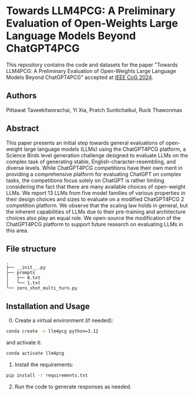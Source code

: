 # Towards LLM4PCG: A Preliminary Evaluation of Open-Weights Large Language Models Beyond ChatGPT4PCG

This repository contains the code and datasets for the paper "Towards LLM4PCG: A Preliminary Evaluation of Open-Weights Large Language Models Beyond ChatGPT4PCG" accepted at [IEEE CoG 2024](https://2024.ieee-cog.org).

## Authors
Pittawat Taveekitworachai, Yi Xia, Pratch Suntichaikul, Ruck Thawonmas

## Abstract

This paper presents an initial step towards general evaluations of open-weight large language models (LLMs) using the ChatGPT4PCG platform, a Science Birds level generation challenge designed to evaluate LLMs on the complex task of generating stable, English-character-resembling, and diverse levels. While ChatGPT4PCG competitions have their own merit in providing a comprehensive platform for evaluating ChatGPT on complex tasks, the competitions focus solely on ChatGPT is rather limiting considering the fact that there are many available choices of open-weight LLMs. We report 13 LLMs from five model families of various properties in their design choices and sizes to evaluate on a modified ChatGPT4PCG 2 competition platform. We observe that the scaling law holds in general, but the inherent capabilities of LLMs due to their pre-training and architecture choices also play an equal role. We open-source the modification of the ChatGPT4PCG platform to support future research on evaluating LLMs in this area.

## File structure
```
.
├── __init__.py
├── prompts
│   ├── 0.txt
│   └── 1.txt
└── zero_shot_multi_turn.py
```

## Installation and Usage
0. Create a virtual environment (if needed):
```bash
conda create -n llm4pcg python=3.12
```
and activate it:
```bash
conda activate llm4pcg
```
1. Install the requirements:
```bash
pip install -r requirements.txt
```
2. Run the code to generate responses as needed.
